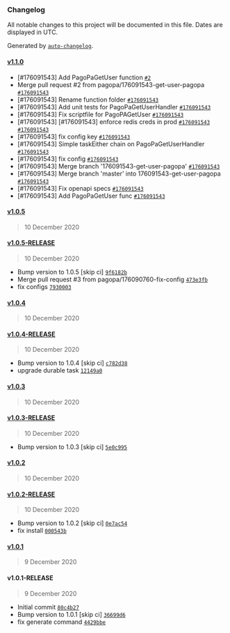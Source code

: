 ### Changelog

All notable changes to this project will be documented in this file. Dates are displayed in UTC.

Generated by [`auto-changelog`](https://github.com/CookPete/auto-changelog).

#### [v1.1.0](https://github.com/pagopa/io-functions-paymentmanager/compare/v1.0.5...v1.1.0)

- [#176091543] Add PagoPaGetUser function [`#2`](https://github.com/pagopa/io-functions-paymentmanager/pull/2)
- Merge pull request #2 from pagopa/176091543-get-user-pagopa [`#176091543`](https://www.pivotaltracker.com/story/show/176091543)
- [#176091543] Rename function folder [`#176091543`](https://www.pivotaltracker.com/story/show/176091543)
- [#176091543] Add unit tests for PagoPaGetUserHandler [`#176091543`](https://www.pivotaltracker.com/story/show/176091543)
- [#176091543] Fix scriptfile for PagoPAGetUser [`#176091543`](https://www.pivotaltracker.com/story/show/176091543)
- [#176091543] [#176091543] enforce redis creds in prod [`#176091543`](https://www.pivotaltracker.com/story/show/176091543) [`#176091543`](https://www.pivotaltracker.com/story/show/176091543)
- [#176091543] fix config key [`#176091543`](https://www.pivotaltracker.com/story/show/176091543)
- [#176091543] Simple taskEither chain on PagoPaGetUserHandler [`#176091543`](https://www.pivotaltracker.com/story/show/176091543)
- [#176091543] fix config [`#176091543`](https://www.pivotaltracker.com/story/show/176091543)
- [#176091543] Merge branch '176091543-get-user-pagopa' [`#176091543`](https://www.pivotaltracker.com/story/show/176091543)
- [#176091543] Merge branch 'master' into 176091543-get-user-pagopa [`#176091543`](https://www.pivotaltracker.com/story/show/176091543)
- [#176091543] Fix openapi specs [`#176091543`](https://www.pivotaltracker.com/story/show/176091543)
- [#176091543] Add PagoPaGetUser func [`#176091543`](https://www.pivotaltracker.com/story/show/176091543)

#### [v1.0.5](https://github.com/pagopa/io-functions-paymentmanager/compare/v1.0.5-RELEASE...v1.0.5)

> 10 December 2020

#### [v1.0.5-RELEASE](https://github.com/pagopa/io-functions-paymentmanager/compare/v1.0.4...v1.0.5-RELEASE)

> 10 December 2020

- Bump version to 1.0.5 [skip ci] [`9f6182b`](https://github.com/pagopa/io-functions-paymentmanager/commit/9f6182b0a6418aa6f4f48c3749531c66ff010cde)
- Merge pull request #3 from pagopa/176090760-fix-config [`473e3fb`](https://github.com/pagopa/io-functions-paymentmanager/commit/473e3fbe7189a90bb76c5639cc6cb66f2cf145cf)
- fix configs [`7930003`](https://github.com/pagopa/io-functions-paymentmanager/commit/7930003a288d2b38fbcad0ab0ed7c98de30abe97)

#### [v1.0.4](https://github.com/pagopa/io-functions-paymentmanager/compare/v1.0.4-RELEASE...v1.0.4)

> 10 December 2020

#### [v1.0.4-RELEASE](https://github.com/pagopa/io-functions-paymentmanager/compare/v1.0.3...v1.0.4-RELEASE)

> 10 December 2020

- Bump version to 1.0.4 [skip ci] [`c782d38`](https://github.com/pagopa/io-functions-paymentmanager/commit/c782d38755cea6075f2142a59023a1236182b705)
- upgrade durable task [`12149a0`](https://github.com/pagopa/io-functions-paymentmanager/commit/12149a0dd0ad3cce28df17405c505c0832cc0659)

#### [v1.0.3](https://github.com/pagopa/io-functions-paymentmanager/compare/v1.0.3-RELEASE...v1.0.3)

> 10 December 2020

#### [v1.0.3-RELEASE](https://github.com/pagopa/io-functions-paymentmanager/compare/v1.0.2...v1.0.3-RELEASE)

> 10 December 2020

- Bump version to 1.0.3 [skip ci] [`5e0c995`](https://github.com/pagopa/io-functions-paymentmanager/commit/5e0c9958a2a91fe459a3c60f42b7651c5d2a61b1)

#### [v1.0.2](https://github.com/pagopa/io-functions-paymentmanager/compare/v1.0.2-RELEASE...v1.0.2)

> 10 December 2020

#### [v1.0.2-RELEASE](https://github.com/pagopa/io-functions-paymentmanager/compare/v1.0.1...v1.0.2-RELEASE)

> 10 December 2020

- Bump version to 1.0.2 [skip ci] [`0e7ac54`](https://github.com/pagopa/io-functions-paymentmanager/commit/0e7ac5402d18985e08b6eff17e59ee400fba183c)
- fix install [`000543b`](https://github.com/pagopa/io-functions-paymentmanager/commit/000543b2b171275a250d191bcfb8f8d605f1ee6f)

#### [v1.0.1](https://github.com/pagopa/io-functions-paymentmanager/compare/v1.0.1-RELEASE...v1.0.1)

> 9 December 2020

#### v1.0.1-RELEASE

> 9 December 2020

- Initial commit [`80c4b27`](https://github.com/pagopa/io-functions-paymentmanager/commit/80c4b273548d4ff36bbc609b1408ffa20d1bb741)
- Bump version to 1.0.1 [skip ci] [`36699d6`](https://github.com/pagopa/io-functions-paymentmanager/commit/36699d63fec9b6d2e79bec5e21e16d950abdec78)
- fix generate command [`4429bbe`](https://github.com/pagopa/io-functions-paymentmanager/commit/4429bbeee0acbc58263157fa42530cf860b6753a)
